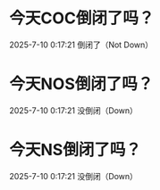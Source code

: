 # 今天COC倒闭了吗？

2025-7-10 0:17:21 倒闭了（Not Down）

# 今天NOS倒闭了吗？

2025-7-10 0:17:21 没倒闭（Down）

# 今天NS倒闭了吗？

2025-7-10 0:17:21 没倒闭（Down）

